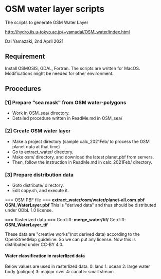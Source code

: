 # OSM water layer scripts
The scripts to generate OSM Water Layer

http://hydro.iis.u-tokyo.ac.jp/~yamadai/OSM_water/index.html

Dai Yamazaki, 2nd April 2021

## Requirement
Install OSMOSIS, GDAL, Fortran.
The scripts are written for MacOS. Modifications might be needed for other environment.

## Procedures
### [1] Prepare "sea mask" from OSM water-polygons
- Work in OSM_sea/ directory.
- Detailed procedure written in ReadMe.md in OSM_sea/

### [2] Create OSM water layer
- Make a project directory (sample calc_2021Feb/ to process the OSM planet data at that time)
- Go to extract_water/ directory.
- Make osm/ directory, and download the latest planet.pbf from servers.
- Then, follow the instruction in ReadMe.md  in calc_2021Feb/ directory.

### [3] Prepare distribution data
- Goto distribute/ directory.
- Edit copy.sh, and execute it.

=== OSM PBF file ===
<Original> **extract_water/osm/water/planet-all.osm.pbf**
<Copied as> **OSM_WaterLayer.pbf**
This is "derived data" and thus should be distributed under ODbL 1.0 license.

=== Rasterized data ===
<Original> GeoTiff: **merge_water/tif/**
<Copied as> GeoTiff: **OSM_WaterLayer_tif**

These data are "creative works"(not derived data) according to the OpenStreetMap guideline. So we can put any license. Now this is distributed under CC-BY 4.0.

#### Water classification in rasterlized data
Below values are used in rasterlized data.
0: land
1: ocean
2: large water body (poligon)
3: majopr river
4: canal
5: small stream

